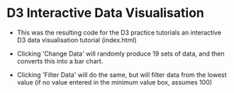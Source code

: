 # D3 Interactive Data Visualisation 

* This was the resulting code for the D3 practice tutorials an interactive D3 data visualisation tutorial (index.html)

* Clicking 'Change Data' will randomly produce 19 sets of data, and then converts this into a bar chart. 

* Clicking 'Filter Data' will do the same, but will filter data from the lowest value (if no value entered in the minimum value box, assumes 100) 
